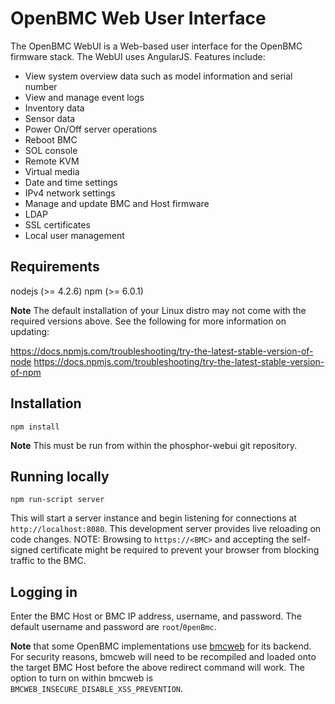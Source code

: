 # OpenBMC Web User Interface

The OpenBMC WebUI is a Web-based user interface for the OpenBMC
firmware stack. The WebUI uses AngularJS. Features include:

- View system overview data such as model information and serial number
- View and manage event logs
- Inventory data
- Sensor data
- Power On/Off server operations
- Reboot BMC
- SOL console
- Remote KVM
- Virtual media
- Date and time settings
- IPv4 network settings
- Manage and update BMC and Host firmware
- LDAP
- SSL certificates
- Local user management

## Requirements

nodejs (>= 4.2.6)
npm (>= 6.0.1)

**Note** The default installation of your Linux distro may not come with the
required versions above. See the following for more information on updating:

https://docs.npmjs.com/troubleshooting/try-the-latest-stable-version-of-node
https://docs.npmjs.com/troubleshooting/try-the-latest-stable-version-of-npm

## Installation

`npm install`

**Note** This must be run from within the phosphor-webui git repository.

## Running locally

`npm run-script server`

This will start a server instance and begin listening for connections at
`http://localhost:8080`. This development server provides live reloading on
code changes.
NOTE: Browsing to `https://<BMC>` and accepting the self-signed certificate
might be required to prevent your browser from blocking traffic to the BMC.

## Logging in

Enter the BMC Host or BMC IP address, username, and password.
The default username and password are `root`/`0penBmc`.

**Note** that some OpenBMC implementations use [bmcweb](https://github.com/openbmc/bmcweb)
for its backend. For security reasons, bmcweb will need to be recompiled and
loaded onto the target BMC Host before the above redirect command will work. The
option to turn on within bmcweb is `BMCWEB_INSECURE_DISABLE_XSS_PREVENTION`.
